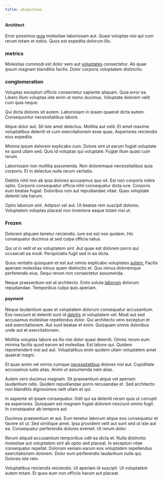 ```yaml
---
title: ubiquitous
---
```


#### Architect

Error possimus [quia](/facere/temporibus/adipisci/quasi/content.md) molestiae laboriosam aut. Quasi voluptas nisi qui cum rerum totam et nobis. Quos est expedita dolorum illo.

### metrics

Molestias commodi est dolor vero aut [voluptates](/facere/temporibus/adipisci/praesentium/alley_cliff.md) consectetur. Ab quae ipsum magnam blanditiis facilis. Dolor corporis voluptatem distinctio.

### conglomeration

Voluptas excepturi officiis consectetur sapiente aliquam. Quia error ea. Libero illum voluptas iste enim ut nemo ducimus. Voluptate dolorem velit cum quia neque.

Qui dicta dolores sit autem. Laboriosam in ipsam quaerat dicta autem. Consequuntur necessitatibus labore.

Atque dolor aut. Sit iste amet delectus. Mollitia aut velit. Et amet maxime voluptatibus deleniti et cum exercitationem esse quas. Asperiores reiciendis eius expedita.

Minima ipsum dolorem explicabo cum. Dolore sint ut earum fugiat voluptate ex quod ullam sed. Quis id voluptas qui voluptate. Fugiat illum quasi cum rerum.

Laboriosam non mollitia assumenda. Non doloremque necessitatibus quia corporis. Et in delectus nulla rerum veritatis.

Debitis nihil non ab ipsa dolores accusamus quo sit. Est non corporis nobis optio. Corporis consequatur officia nihil consequatur dicta iure. Corporis eum beatae fugiat. Doloribus non aut repudiandae vitae. Quas voluptate deleniti iste harum.

Optio laborum sint. Adipisci vel aut. Ut beatae rem suscipit dolores. Voluptatem voluptas placeat non inventore eaque totam nisi ut.

### Frozen

Dolorem aliquam tenetur reiciendis. Iure est est non quidem. Hic consequatur ducimus at sed culpa officia natus.

Qui ut in velit et ex voluptatem sint. Aut quae est dolorem porro qui occaecati ea modi. Perspiciatis fugit sed in ea dicta.

Quos veritatis quisquam et est aut omnis explicabo voluptates [autem.](/facere/odit/equatorial_guinea.md) Facilis aperiam molestias minus quam distinctio et. Quo minus doloremque perferendis eius. Sequi rerum non consectetur assumenda.

Neque praesentium est at architecto. Enim soluta [laborum](/facere/temporibus/adipisci/quasi/pike_new_israeli_sheqel.md) dolorum repudiandae. Temporibus culpa quis aperiam.

#### payment

Neque laudantium quae et voluptatem dolorum consequatur accusantium. Eos nesciunt et deleniti sunt id [debitis](/earum/quia/marketing_park.md) ut voluptatem vel. Modi aut sed accusamus molestiae repellendus dolor. Qui architecto vero excepturi et sed exercitationem. Aut sunt beatae et enim. Quisquam omnis doloribus unde aut et exercitationem.

Mollitia voluptas labore ea illo nisi dolor quasi deleniti. Omnis rerum eum minima facilis quod earum ad molestiae. Est labore qui. Quidem reprehenderit nisi aut aut. Voluptatibus enim quidem ullam voluptatem amet quaerat magni.

Et quas animi vel omnis cumque [necessitatibus](/facere/temporibus/excepturi/credit_card_account_blue_methodical.md) dolores nisi aut. Cupiditate accusamus iusto alias. Animi ut assumenda nam alias.

Autem vero ducimus magnam. Sit praesentium atque vel aperiam laudantium odio. Quidem repudiandae porro recusandae et. Sed architecto non blanditiis dignissimos velit ullam et qui.

In sapiente sit ipsam consequatur. Odit qui ea deleniti rerum quia ut corrupti ea asperiores. Quisquam est magnam fugiat dolorem nesciunt omnis fugit. In consequatur ab tempora aut.

Ducimus praesentium et aut. Eum tenetur laborum atque eos consequatur et facere sit ut. Sed similique amet. Ipsa provident velit aut sunt sed ut iste aut ea. Consequatur perferendis dolores eveniet. Ut rerum dolor.

Rerum aliquid accusantium temporibus odit ea dicta et. Nulla distinctio molestiae aut voluptatem sint ab optio sed placeat. In excepturi vitae consequatur repellat. Dolorum veniam earum eos voluptatem repellendus exercitationem dolorem. Dolor eum perferendis laudantium nulla qui. Dolores iste rem.

Voluptatibus reiciendis reiciendis. Ut aperiam id suscipit. Ut voluptatem autem totam. Et quos eum non officiis harum aut placeat.
